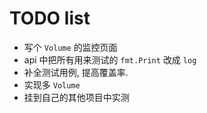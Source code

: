 # TODO list

* 写个 `Volume` 的监控页面
* api 中把所有用来测试的 `fmt.Print` 改成 `log`
* 补全测试用例, 提高覆盖率.
* 实现多 `Volume`
* 挂到自己的其他项目中实测
